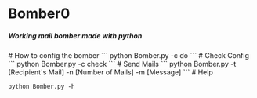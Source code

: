 
<h1>Bomber0</h1>
<h5>Working mail bomber made with python</h5>
# How to config the bomber
```
python Bomber.py -c do
```
# Check Config
```
python Bomber.py -c check
```
# Send Mails
```
python Bomber.py -t [Recipient's Mail] -n [Number of Mails] -m [Message]
```
# Help

```
python Bomber.py -h
```
